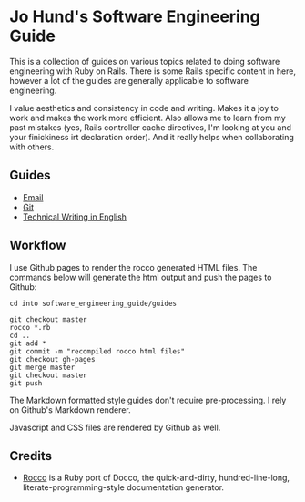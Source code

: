 Jo Hund's Software Engineering Guide
====================================

This is a collection of guides on various topics related to doing software engineering with Ruby
on Rails. There is some Rails specific content in here, however a lot of the guides are generally
applicable to software engineering.

I value aesthetics and consistency in code and writing. Makes it a joy to work and makes the work
more efficient. Also allows me to learn from my past mistakes (yes, Rails controller cache
directives, I'm looking at you and your finickiness irt declaration order). And it really helps
when collaborating with others.


Guides
------

* [Email](software_engineering_guide/blob/master/guides/email.md)
* [Git](software_engineering_guide/blob/master/guides/git.md)
* [Technical Writing in English](software_engineering_guide/blob/master/guides/technical_writing_english.md)


Workflow
--------

I use Github pages to render the rocco generated HTML files. The commands below will generate the
html output and push the pages to Github:

    cd into software_engineering_guide/guides

    git checkout master
    rocco *.rb
    cd ..
    git add *
    git commit -m "recompiled rocco html files"
    git checkout gh-pages
    git merge master
    git checkout master
    git push

The Markdown formatted style guides don't require pre-processing. I rely on Github's Markdown
renderer.

Javascript and CSS files are rendered by Github as well.

Credits
-------

* [Rocco](http://rtomayko.github.com/rocco/) is a Ruby port of Docco, the quick-and-dirty,
  hundred-line-long, literate-programming-style documentation generator.
